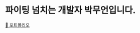 # 파이팅 넘치는 개발자 **박무언**입니다.

[📄 포트폴리오](https://clean-scallion-0ca.notion.site/6f97ba934f71417888779ae9a1f9cefa?pvs=4)
